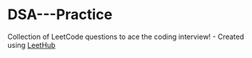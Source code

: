 # DSA---Practice
Collection of LeetCode questions to ace the coding interview! - Created using [LeetHub](https://github.com/QasimWani/LeetHub)
